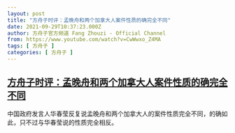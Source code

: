 ```yaml
---
layout: post
title: "方舟子时评：孟晚舟和两个加拿大人案件性质的确完全不同"
date: 2021-09-29T10:37:23.000Z
author: 方舟子官方频道 Fang Zhouzi - Official Channel
from: https://www.youtube.com/watch?v=CwWwxo_Z4MA
tags: [ 方舟子 ]
categories: [ 方舟子 ]
---
```

<!--1632911843000-->
[方舟子时评：孟晚舟和两个加拿大人案件性质的确完全不同](https://www.youtube.com/watch?v=CwWwxo_Z4MA)
------

<div>
中国政府发言人华春莹反复说孟晚舟和两个加拿大人的案件性质完全不同，的确如此，只不过与华春莹说的性质完全相反。
</div>
